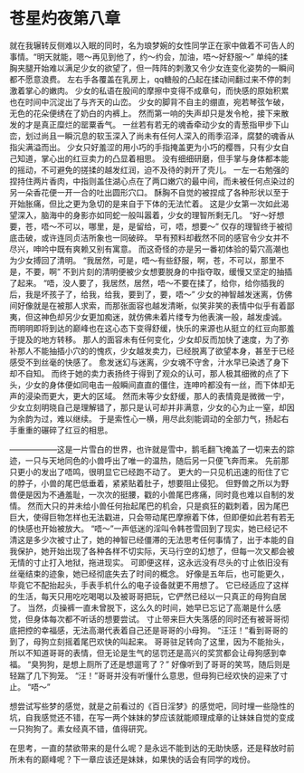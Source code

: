 # 苍星灼夜第八章

就在我辗转反侧难以入眠的同时，名为琅梦婉的女性同学正在家中做着不可告人的事情。“明天就能，嗯～再见到他了，约～约会，加油，唔～好舒服～”
单纯的揉胸夹腿开始难以满足少女的欲望了，但一阵阵的刺激又令少女连变化姿势的一瞬间都不愿意浪费。
左右手各覆盖在乳房上，qq糖般的凸起在揉动间翻过来不停的刺激着掌心的嫩肉。
少女的私语在股间的摩擦中变得不成章句，而快感的原始积累也在时间中沉淀出了与齐天的山峦。
少女的脚背不自主的绷直，宛若琴弦乍破，无色的花朵便绣在了奶白的内裤上。
然而第一响的失声却只是发令枪，接下来散发的才是真正糜烂的罂粟香气。
一丝若有若无的魂香牵动少女的青葱指甲步下山峦，划过尚且一瞬沉息的软玉深入了尚未有任何人深入的雨季沼泽，腐婪的魂香从指尖满溢而出。
少女只好羞涩的用小巧的手指掩盖更为小巧的樱唇，只有少女自己知道，掌心出的红豆卖力的凸显着相思。
没有细细研磨，但手掌与身体都本能的摇动，不可避免的搓揉的越发红润，迫不及待的剥开了壳儿。
一左一右勉强的捏持住两片香肉，中指则盖住湖心点在了两口嫩穴的最中间，而未被任何点染过的另一朵香花便一开一合的吐出圆形穴口。
酥胸不自觉的被捏成了各种形状以至于开始胀痛，但比之更为急切的是来自于下体的无法忙着。
这是少女第一次如此渴望深入，脑海中的身影亦如同蛇一般叫嚣着，少女的理智所剩无几。
“好～好想要，苍，唔～不可以，哪里，是，是留给，可，唔，想要～”
仅存的理智终于被彻底击破，或许连同贞洁所象也一同破碎。
早有预料却截然不同的感官令少女并不尽兴，呻吟中既有爽赖又别有寓意。
而这奇怪的亦是另一番初体验的菊穴高潮也为少女搏回了清明。
“我居然，可是，唔～有些舒服，啊，苍，不可以，那里不是，不要，啊”
不到片刻的清明便被少女想要脱身的中指夺取，缓慢又坚定的抽插了起来。
“唔，没人要了，我居然，居然，唔～不要在揉了，给你，给你插我的后，我是坏孩子了，给我，给我，要到了，要，唔～”
少女的神智越发迷离，仿佛间好像就是在被那人求索，而那张面容也越发清晰，似笑非笑的表情中似乎有着鄙夷，但这神色却另少女更加痴迷，就仿佛未着片缕专为他表演一般，越发虔诚。
而明明即将到达的巅峰也在这心态下变得舒缓，快乐的来源也从挺立的红豆向那羞于提及的地方转移。
那人的面容未有任何变化，少女却反而加快了速度，为了弥补那人不能抽插小穴的的愧疚，少女越发卖力，已经脱离了欲望本身，甚至于已经感受不到丝毫的快感了。
愈发迷幻与迷离，少女魂不守舍，汁水早已染透了身下却不自知。
而终于她的卖力表扬终于得到了观众的认可，那人极其细微的点了下头，少女的身体便如同电击一般瞬间直直的僵住，连呻吟都没有一丝，而下体却无声的浸染而更大，更大的区域。
然而未等少女舒缓，那人的表情竟是微微一宁，少女立刻明晓自己是理解错了，那只是认可却并非满意，少女的心为止一窒，却因为余韵为过，难以继续。
于是索性心一横，用尽此刻能调动的全部力气，扬起右手重重的碾碎了红豆的相思。

——————这是一片雪白的世界，也许就是雪中，鹅毛翻飞掩盖了一切来去的踪迹，一只与天地同色的小兽呼出了唯一的温热，随后另一只便飞奔而来。
先前那只更小的发出了唔鸣，很明显它已经跑不动了。
更大的一只见机迅速的衔住了它的脖子，小兽的尾巴低垂着，紧紧贴着肚子，想要阻止侵犯。
但野兽之所以为野兽便是因为不通羞耻，一次次的挺腰，戳的小兽尾巴疼痛，同时竟也难以自制的发情。
然而大只的并未给小兽任何抬起尾巴的机会，只是疯狂的戳刺着，因为尾巴巨大，使得巨物怎样也无法戳进，只会带动尾巴摩擦着下体，但即便如此若有若无的快感也开始被放大。
“唔～”一声低迷的淫叫令韩苍雪回到了现实，她已经记不清这是多少次被寸止了，她的神智已经僵滞的无法思考任何事情了，出于本能的自我保护，她开始出现了各种各样不切实际，天马行空的幻想了，但每一次又都会被无情的寸止打入地狱，拖进现实。
可即便这样，这永远没有尽头的寸止依旧没有丝毫结束的迹象，她已经彻底失去了时间的概念。
好像是五年后，也可能更久，毕竟它不配抬起头，手表手机什么的电子设备就更不用想了。
它已经适应了这样的生活，每天只用吃吃喝喝以及被哥哥把玩，它俨然已经以一只真正的母狗自居了。
当然，贞操裤一直未曾脱下，这么久的时间，她早已忘记了高潮是什么感觉，但身体每次都不听话的想要尝试。
寸止带来巨大失落感的同时还有被哥哥彻底把控的幸福感，无法高潮代表着自己还是哥哥的小母狗。
“汪汪！”看到哥哥的到了，母狗立刻摇着尾巴欢快的叫起来。
哥哥驻足转向了这里，因为不能抬头，所以不知道哥哥的表情，但无论是生气的惩罚还是高兴的奖赏都会让母狗感到幸福。
“臭狗狗，是想上厕所了还是想遛弯了？”
好像听到了哥哥的笑骂，随后则是轻踹了几下狗笼。
“汪！”哥哥并没有听懂什么意思，但母狗已经欢快的迎来了寸止。
“唔～”

想尝试写些梦的感觉，就是之前看过的《百日淫梦》的感觉吧，同时埋一些隐性的坑，自我感觉还不错，在写一两个妹妹的梦应该就能顺理成章的让妹妹自觉的变成一只狗狗了。素女经真不错，值得研究。

在思考，一直的禁欲带来的是什么呢？是永远不能到达的无助快感，还是释放时前所未有的巅峰呢？下一章应该还是妹妹，如果快的话会有同学的戏份。

